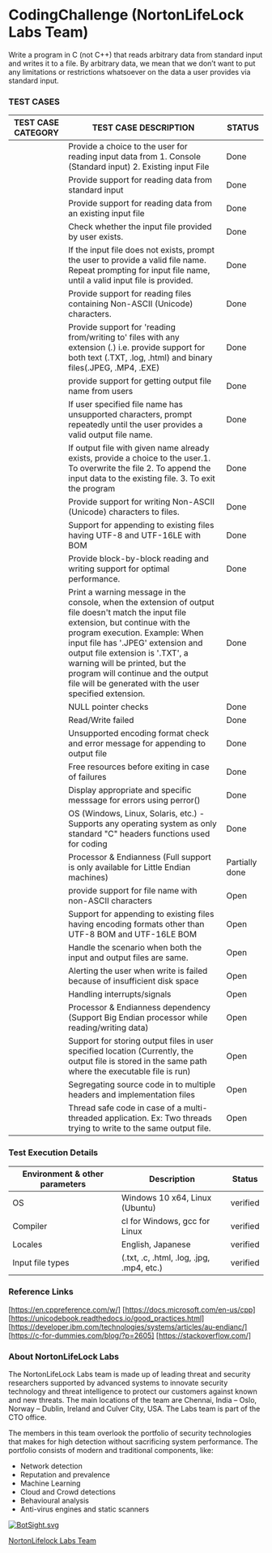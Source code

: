 # CodingChallenge (NortonLifeLock Labs Team)

Write a program in C (not C++) that reads arbitrary data from standard input and writes it to a file. 
By arbitrary data, we mean that we don’t want to put any limitations or restrictions whatsoever on the data a user provides via standard input. 

### TEST CASES
|TEST CASE CATEGORY | TEST CASE DESCRIPTION | STATUS |
|------------------ | --------------------- | ------ |
||Provide a choice to the user for reading input data from 1. Console (Standard input) 2. Existing input File | Done
||Provide support for reading data from standard input | Done
||Provide support for reading data from an existing input file | Done
||Check whether the input file provided by user exists.| Done 
||If the input file does not exists, prompt the user to provide a valid file name. Repeat prompting for input file name, until a valid input file is provided. | Done
||Provide support for reading files containing Non-ASCII (Unicode) characters. | Done
||Provide support for 'reading from/writing to' files with any extension (*.*) i.e. provide support for both text (.TXT, .log, .html) and binary files(.JPEG, .MP4, .EXE) | Done
||provide support for getting output file name from users |	Done
||If user specified file name has unsupported characters, prompt repeatedly until the user provides a valid output file name. | Done
||If output file with given name already exists, provide a choice to the user.1. To overwrite the file 2. To append the input data to the existing file. 3. To exit the program	|Done
||Provide support for writing Non-ASCII (Unicode) characters to files. | Done
||Support for appending to existing files having UTF-8 and UTF-16LE with BOM | Done
||Provide block-by-block reading and writing support for optimal performance. | Done
||Print a warning message in the console, when the extension of output file doesn't match the input file extension, but continue with the program execution. Example: When input file has '.JPEG' extension and output file extension is '.TXT', a warning will be printed, but the program will continue and the output file will be generated with the user specified extension.| Done
||NULL pointer checks | Done
||Read/Write failed | Done
||Unsupported encoding format check and error message for appending to output file	| Done
||Free resources before exiting in case of failures	| Done
||Display appropriate and specific messsage for errors using perror() | Done
||OS (Windows, Linux, Solaris, etc.) - Supports any operating system as only standard "C" headers functions used for coding |Done
||Processor & Endianness (Full support is only available for Little Endian machines) | Partially done
||provide support for file name with non-ASCII characters	| Open
||Support for appending to existing files having encoding formats other than UTF-8 BOM and UTF-16LE BOM	| Open
||Handle the scenario when both the input and output files are same. | Open
||Alerting the user when write is failed because of insufficient disk space	| Open
||Handling interrupts/signals | Open
||Processor & Endianness dependency (Support Big Endian processor while reading/writing data) | Open
||Support for storing output files in user specified location (Currently, the output file is stored in the same path where the executable file is run)	| Open
||Segregating source code in to multiple headers and implementation files | Open
||Thread safe code in case of a multi-threaded application. Ex: Two threads trying to write to the same output file. | Open

### Test Execution Details

| Environment & other parameters |  Description | Status|
| --- | ----------------------------- | -------- |
| OS | Windows 10 x64, Linux (Ubuntu)| verified |
| Compiler | cl for Windows, gcc for Linux | verified |
| Locales | English, Japanese | verified
| Input file types | (.txt, .c, .html, .log, .jpg, .mp4, etc.) | verified |

### Reference Links
[https://en.cppreference.com/w/]
[https://docs.microsoft.com/en-us/cpp]
[https://unicodebook.readthedocs.io/good_practices.html]
[https://developer.ibm.com/technologies/systems/articles/au-endianc/]
[https://c-for-dummies.com/blog/?p=2605]
[https://stackoverflow.com/]

### About NortonLifeLock Labs 
The NortonLifeLock Labs team is made up of leading threat and security researchers supported by advanced systems to innovate security technology and threat intelligence to protect our customers against known and new threats. The main locations of the team are Chennai, India – Oslo, Norway – Dublin, Ireland and Culver City, USA. The Labs team is part of the CTO office. 
 
The members in this team overlook the portfolio of security technologies that makes for high detection without sacrificing system performance. The portfolio consists of modern and traditional components, like: 
*	Network detection 
*	Reputation and prevalence 
*	Machine Learning 
*	Cloud and Crowd detections 
*	Behavioural analysis 
*	Anti-virus engines and static scanners 

[![BotSight.svg](https://download.botsight.nlok-research.me/img/icons/Bot_icon180.svg)](https://download.botsight.nlok-research.me/)

[NortonLifelock Labs Team](https://www.nortonlifelock.com/us/en/research-labs/)